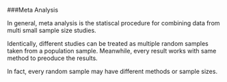 ###Meta Analysis 

In general, meta analysis is the statiscal procedure for combining data from multi small sample size studies.

Identically, different studies can be treated as multiple random samples taken from a population sample. Meanwhile, every result works with
same method to preoduce the results.

In fact, every random sample may have different methods or sample sizes.



